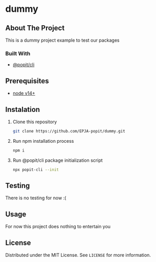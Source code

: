 # dummy

## About The Project

This is a dummy project example to test our packages

### Built With

- [@popit/cli](https://www.npmjs.com/package/@popit/cli)

## Prerequisites

- [node v14+](https://nodejs.org/en/download/)

## Instalation

1. Clone this repository

   ```sh
   git clone https://github.com/EPJA-popit/dummy.git
   ```

2. Run npm installation process

   ```sh
   npm i
   ```

3. Run @popit/cli package initialization script
   ```sh
   npx popit-cli --init
   ```

## Testing

There is no testing for now :(

## Usage

For now this project does nothing to entertain you

## License

Distributed under the MIT License. See `LICENSE` for more information.
